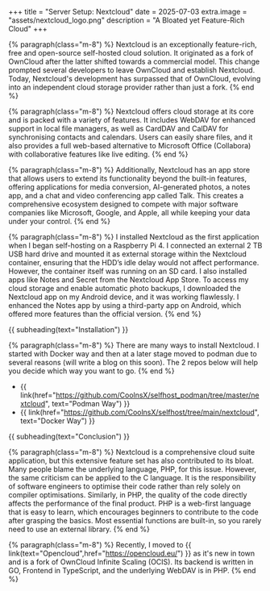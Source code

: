 +++
title = "Server Setup: Nextcloud"
date = 2025-07-03
extra.image = "assets/nextcloud_logo.png"
description = "A Bloated yet Feature-Rich Cloud"
+++

{% paragraph(class="m-8") %}
Nextcloud is an exceptionally feature-rich, free and open-source self-hosted cloud solution. It originated as a fork of OwnCloud after the latter shifted towards a commercial model. This change prompted several developers to leave OwnCloud and establish Nextcloud. Today, Nextcloud's development has surpassed that of OwnCloud, evolving into an independent cloud storage provider rather than just a fork.
{% end %}

{% paragraph(class="m-8") %}
Nextcloud offers cloud storage at its core and is packed with a variety of features. It includes WebDAV for enhanced support in local file managers, as well as CardDAV and CalDAV for synchronising contacts and calendars. Users can easily share files, and it also provides a full web-based alternative to Microsoft Office (Collabora) with collaborative features like live editing.
{% end %}

{% paragraph(class="m-8") %}
Additionally, Nextcloud has an app store that allows users to extend its functionality beyond the built-in features, offering applications for media conversion, AI-generated photos, a notes app, and a chat and video conferencing app called Talk. This creates a comprehensive ecosystem designed to compete with major software companies like Microsoft, Google, and Apple, all while keeping your data under your control.
{% end %}

{% paragraph(class="m-8") %}
I installed Nextcloud as the first application when I began self-hosting on a Raspberry Pi 4. I connected an external 2 TB USB hard drive and mounted it as external storage within the Nextcloud container, ensuring that the HDD’s idle delay would not affect performance. However, the container itself was running on an SD card. I also installed apps like Notes and Secret from the Nextcloud App Store. To access my cloud storage and enable automatic photo backups, I downloaded the Nextcloud app on my Android device, and it was working flawlessly. I enhanced the Notes app by using a third-party app on Android, which offered more features than the official version.
{% end %}

{{ subheading(text="Installation") }}

{% paragraph(class="m-8") %}
There are many ways to install Nextcloud. I started with Docker way and then at a later stage moved to podman due to several reasons (will write a blog on this soon). The 2 repos below will help you decide which way you want to go.
{% end %}

- {{ link(href="https://github.com/CoolnsX/selfhost_podman/tree/master/nextcloud", text="Podman Way") }}
- {{ link(href="https://github.com/CoolnsX/selfhost/tree/main/nextcloud", text="Docker Way") }}

{{ subheading(text="Conclusion") }}

{% paragraph(class="m-8") %}
Nextcloud is a comprehensive cloud suite application, but this extensive feature set has also contributed to its bloat. Many people blame the underlying language, PHP, for this issue. However, the same criticism can be applied to the C language. It is the responsibility of software engineers to optimise their code rather than rely solely on compiler optimisations. Similarly, in PHP, the quality of the code directly affects the performance of the final product. PHP is a web-first language that is easy to learn, which encourages beginners to contribute to the code after grasping the basics. Most essential functions are built-in, so you rarely need to use an external library.
{% end %}

{% paragraph(class="m-8") %}
Recently, I moved to {{ link(text="Opencloud",href="https://opencloud.eu/") }} as it's new in town and is a fork of OwnCloud Infinite Scaling (OCIS). Its backend is written in GO, Frontend in TypeScript, and the underlying WebDAV is in PHP.
{% end %}
